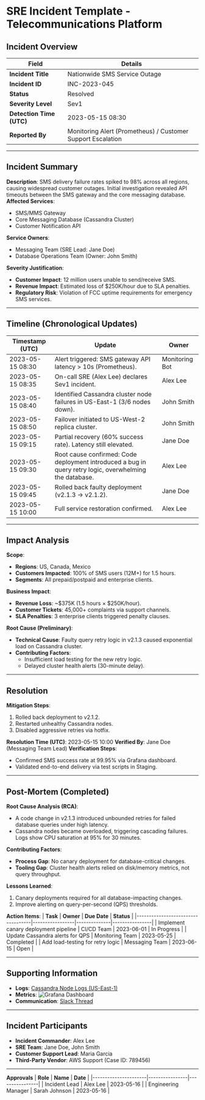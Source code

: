 # SRE Incident Template - Telecommunications Platform

## Incident Overview

| **Field**                | **Details**                                                 |
| ------------------------ | ----------------------------------------------------------- |
| **Incident Title**       | Nationwide SMS Service Outage                               |
| **Incident ID**          | INC-2023-045                                                |
| **Status**               | Resolved                                                    |
| **Severity Level**       | Sev1                                                        |
| **Detection Time (UTC)** | 2023-05-15 08:30                                            |
| **Reported By**          | Monitoring Alert (Prometheus) / Customer Support Escalation |

---

## Incident Summary

**Description**:
SMS delivery failure rates spiked to 98% across all regions, causing widespread customer outages. Initial investigation revealed API timeouts between the SMS gateway and the core messaging database.
**Affected Services**:

- SMS/MMS Gateway
- Core Messaging Database (Cassandra Cluster)
- Customer Notification API

**Service Owners**:

- Messaging Team (SRE Lead: Jane Doe)
- Database Operations Team (Owner: John Smith)

**Severity Justification**:

- **Customer Impact**: 12 million users unable to send/receive SMS.
- **Revenue Impact**: Estimated loss of $250K/hour due to SLA penalties.
- **Regulatory Risk**: Violation of FCC uptime requirements for emergency SMS services.

---

## Timeline (Chronological Updates)

| **Timestamp (UTC)** | **Update**                                                                                              | **Owner**      |
| ------------------- | ------------------------------------------------------------------------------------------------------- | -------------- |
| 2023-05-15 08:30    | Alert triggered: SMS gateway API latency > 10s (Prometheus).                                            | Monitoring Bot |
| 2023-05-15 08:35    | On-call SRE (Alex Lee) declares Sev1 incident.                                                          | Alex Lee       |
| 2023-05-15 08:40    | Identified Cassandra cluster node failures in US-East-1 (3/6 nodes down).                               | John Smith     |
| 2023-05-15 08:50    | Failover initiated to US-West-2 replica cluster.                                                        | John Smith     |
| 2023-05-15 09:15    | Partial recovery (60% success rate). Latency still elevated.                                            | Jane Doe       |
| 2023-05-15 09:30    | Root cause confirmed: Code deployment introduced a bug in query retry logic, overwhelming the database. | Alex Lee       |
| 2023-05-15 09:45    | Rolled back faulty deployment (v2.1.3 → v2.1.2).                                                        | Jane Doe       |
| 2023-05-15 10:00    | Full service restoration confirmed.                                                                     | Alex Lee       |

---

## Impact Analysis

**Scope**:

- **Regions**: US, Canada, Mexico
- **Customers Impacted**: 100% of SMS users (12M+) for 1.5 hours.
- **Segments**: All prepaid/postpaid and enterprise clients.

**Business Impact**:

- **Revenue Loss**: ~$375K (1.5 hours × $250K/hour).
- **Customer Tickets**: 45,000+ complaints via support channels.
- **SLA Penalties**: 3 enterprise clients triggered penalty clauses.

**Root Cause (Preliminary)**:

- **Technical Cause**: Faulty query retry logic in v2.1.3 caused exponential load on Cassandra cluster.
- **Contributing Factors**:
  - Insufficient load testing for the new retry logic.
  - Delayed cluster health alerts (30-minute delay).

---

## Resolution

**Mitigation Steps**:

1. Rolled back deployment to v2.1.2.
2. Restarted unhealthy Cassandra nodes.
3. Disabled aggressive retries via hotfix.

**Resolution Time (UTC)**: 2023-05-15 10:00
**Verified By**: Jane Doe (Messaging Team Lead)
**Verification Steps**:

- Confirmed SMS success rate at 99.95% via Grafana dashboard.
- Validated end-to-end delivery via test scripts in Staging.

---

## Post-Mortem (Completed)

**Root Cause Analysis (RCA)**:

- A code change in v2.1.3 introduced unbounded retries for failed database queries under high latency.
- Cassandra nodes became overloaded, triggering cascading failures. Logs show CPU saturation at 95% for 30 minutes.

**Contributing Factors**:

- **Process Gap**: No canary deployment for database-critical changes.
- **Tooling Gap**: Cluster health alerts relied on disk/memory metrics, not query throughput.

**Lessons Learned**:

1. Canary deployments required for all database-impacting changes.
2. Improve alerting on query-per-second (QPS) thresholds.

**Action Items**:
| **Task** | **Owner** | **Due Date** | **Status** |
|-----------------------------------|-----------------|--------------|----------------|
| Implement canary deployment pipeline | CI/CD Team | 2023-06-01 | In Progress |
| Update Cassandra alerts for QPS | Monitoring Team | 2023-05-25 | Completed |
| Add load-testing for retry logic | Messaging Team | 2023-06-15 | Open |

---

## Supporting Information

- **Logs**: [Cassandra Node Logs (US-East-1)](https://internal-logs/INC-2023-045)
- **Metrics**: ![Grafana Dashboard](https://internal-dashboards/grafana/sms-latency-inc-045)
- **Communication**: [Slack Thread](https://internal-slack/inc-045-comms)

---

## Incident Participants

- **Incident Commander**: Alex Lee
- **SRE Team**: Jane Doe, John Smith
- **Customer Support Lead**: Maria Garcia
- **Third-Party Vendor**: AWS Support (Case ID: 789456)

---

**Approvals**
| **Role** | **Name** | **Date** |
|----------------------|----------------|----------------|
| Incident Lead | Alex Lee | 2023-05-16 |
| Engineering Manager | Sarah Johnson | 2023-05-16 |
